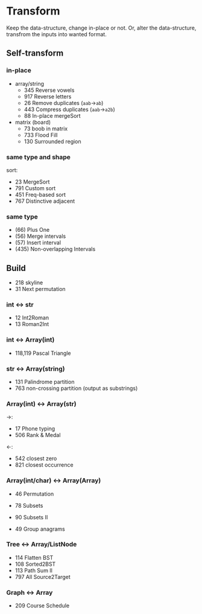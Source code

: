 # Transform
Keep the data-structure, change in-place or not. Or, alter the data-structure, transfrom the inputs into wanted format. 

## Self-transform

### in-place
- array/string
    - 345	Reverse vowels
    - 917	Reverse letters
    - 26	Remove duplicates (`aab`->`ab`)
    - 443	Compress duplicates (`aab`->`a2b`)
    - 88	In-place mergeSort
- matrix (board)
    - 73	boob in matrix
    - 733	Flood Fill
    - 130   Surrounded region

### same type and shape

sort: 
- 23 MergeSort
- 791 Custom sort
- 451 Freq-based sort
- 767 Distinctive adjacent

### same type
- (66) Plus One
- (56) Merge intervals
- (57) Insert interval
- (435) Non-overlapping Intervals

## Build

- 218 skyline
- 31 Next permutation

### int <-> str
- 12 Int2Roman
- 13 Roman2Int

### int <-> Array(int)
- 118,119 Pascal Triangle

### str <-> Array(string)
- 131 Palindrome partition
- 763 non-crossing partition (output as substrings)

### Array(int) <-> Array(str)
->:
- 17 Phone typing
- 506 Rank & Medal

<-:
- 542 closest zero
- 821 closest occurrence

### Array(int/char) <-> Array(Array)
- 46 Permutation
- 78 Subsets
- 90 Subsets II
  
- 49 Group anagrams

### Tree <-> Array/ListNode
- 114 Flatten BST
- 108 Sorted2BST
- 113 Path Sum II
- 797 All Source2Target

### Graph <-> Array
- 209 Course Schedule
